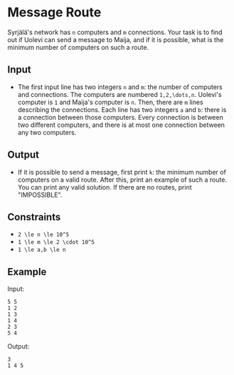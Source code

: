 # Message Route 

Syrjälä's network has ```n``` computers and ```m``` connections. Your task is to find out if Uolevi can send a message to Maija, and if it is possible, what is the minimum number of computers on such a route.
## Input
- The first input line has two integers ```n``` and ```m```: the number of computers and connections. The computers are numbered ```1,2,\dots,n```. Uolevi's computer is ```1``` and Maija's computer is ```n```.
Then, there are ```m``` lines describing the connections. Each line has two integers ```a``` and ```b```: there is a connection between those computers.
Every connection is between two different computers, and there is at most one connection between any two computers.
## Output
- If it is possible to send a message, first print ```k```: the minimum number of computers on a valid route. After this, print an example of such a route. You can print any valid solution.
If there are no routes, print "IMPOSSIBLE".
## Constraints

- ```2 \le n \le 10^5```
- ```1 \le m \le 2 \cdot 10^5```
- ```1 \le a,b \le n```

## Example
Input:
```
5 5
1 2
1 3
1 4
2 3
5 4
```

Output:
```
3
1 4 5
```
